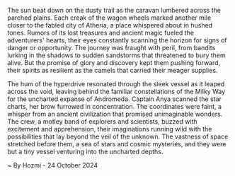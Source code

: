
The sun beat down on the dusty trail as the caravan lumbered across the parched plains. Each creak of the wagon wheels marked another mile closer to the fabled city of Atheria, a place whispered about in hushed tones. Rumors of its lost treasures and ancient magic fueled the adventurers' hearts, their eyes constantly scanning the horizon for signs of danger or opportunity. The journey was fraught with peril, from bandits lurking in the shadows to sudden sandstorms that threatened to bury them alive. But the promise of glory and discovery kept them pushing forward, their spirits as resilient as the camels that carried their meager supplies.

The hum of the hyperdrive resonated through the sleek vessel as it leaped across the void, leaving behind the familiar constellations of the Milky Way for the uncharted expanse of Andromeda. Captain Anya scanned the star charts, her brow furrowed in concentration. The coordinates were faint, a whisper from an ancient civilization that promised unimaginable wonders.  The crew, a motley band of explorers and scientists, buzzed with excitement and apprehension, their imaginations running wild with the possibilities that lay beyond the veil of the unknown.  The vastness of space stretched before them, a sea of stars and cosmic mysteries, and they were but a tiny vessel venturing into the uncharted depths. 

~ By Hozmi - 24 October 2024
